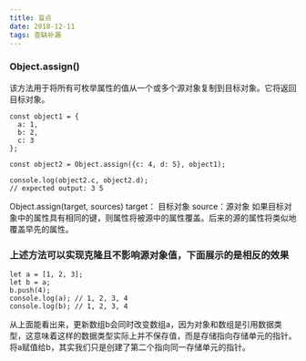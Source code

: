 ```yaml
---
title: 盲点
date: 2018-12-11
tags: 查缺补漏
---
```


### Object.assign()
该方法用于将所有可枚举属性的值从一个或多个源对象复制到目标对象。它将返回目标对象。
```
const object1 = {
  a: 1,
  b: 2,
  c: 3
};

const object2 = Object.assign({c: 4, d: 5}, object1);

console.log(object2.c, object2.d);
// expected output: 3 5

```
Object.assign(target, sources)
target： 目标对象
source：源对象
如果目标对象中的属性具有相同的键，则属性将被源中的属性覆盖。后来的源的属性将类似地覆盖早先的属性。

### 上述方法可以实现克隆且不影响源对象值，下面展示的是相反的效果
```
let a = [1, 2, 3];
let b = a;
b.push(4);
console.log(a); // 1, 2, 3, 4
console.log(b); // 1, 2, 3, 4
```
从上面能看出来，更新数组b会同时改变数组a，因为对象和数组是引用数据类型，这意味着这样的数据类型实际上并不保存值，而是存储指向存储单元的指针。
将a赋值给b，其实我们只是创建了第二个指向同一存储单元的指针。